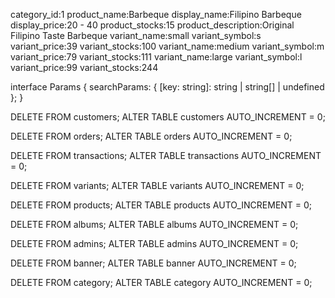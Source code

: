 category_id:1
product_name:Barbeque
display_name:Filipino Barbeque
display_price:20 - 40
product_stocks:15
product_description:Original Filipino Taste Barbeque
variant_name:small
variant_symbol:s
variant_price:39
variant_stocks:100
variant_name:medium
variant_symbol:m
variant_price:79
variant_stocks:111
variant_name:large
variant_symbol:l
variant_price:99
variant_stocks:244

interface Params {
  searchParams: { [key: string]: string | string[] | undefined };
}


DELETE FROM customers;
ALTER TABLE customers AUTO_INCREMENT = 0;

DELETE FROM orders;
ALTER TABLE orders AUTO_INCREMENT = 0;

DELETE FROM transactions;
ALTER TABLE transactions AUTO_INCREMENT = 0;

DELETE FROM variants;
ALTER TABLE variants AUTO_INCREMENT = 0;

DELETE FROM products;
ALTER TABLE products AUTO_INCREMENT = 0;

DELETE FROM albums;
ALTER TABLE albums AUTO_INCREMENT = 0;

DELETE FROM admins;
ALTER TABLE admins AUTO_INCREMENT = 0;

DELETE FROM banner;
ALTER TABLE banner AUTO_INCREMENT = 0;

DELETE FROM category;
ALTER TABLE category AUTO_INCREMENT = 0;




